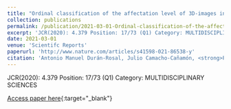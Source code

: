 ```yaml
---
title: "Ordinal classification of the affectation level of 3D-images in Parkinson diseases"
collection: publications
permalink: /publication/2021-03-01-Ordinal-classification-of-the-affectation-level-of-3D-images-in-Parkinson-diseases
excerpt: 'JCR(2020): 4.379 Position: 17/73 (Q1) Category: MULTIDISCIPLINARY SCIENCES'
date: 2021-03-01
venue: 'Scientifc Reports'
paperurl: 'http://www.nature.com/articles/s41598-021-86538-y'
citation: 'Antonio Manuel Durán-Rosal, Julio Camacho-Cañamón, <strong>Pedro Antonio Gutiérrez</strong>, Maria Victoria Guiote-Moreno, Ester Rodríguez-Cáceres, Juan Antonio Vallejo-Casas, César Hervás-Martínez, &quot;Ordinal classification of the affectation level of 3D-images in Parkinson diseases.&quot; Scientifc Reports, Vol. 11, 2021, pp.7067.'
---
```

JCR(2020): 4.379 Position: 17/73 (Q1) Category: MULTIDISCIPLINARY SCIENCES

[Access paper here](http://www.nature.com/articles/s41598-021-86538-y){:target="_blank"}

